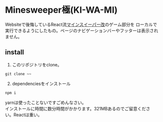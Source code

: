 # Minesweeper極(KI-WA-MI)

Websiteで後悔しているReact流[マインスイーパー改](https://www.zenryoku-kun.com/production/minesweeperkai)のゲーム部分を
ローカルで実行できるようにしたもの。ページのナビゲーションバーやフッターは表示されません。

## install

1. このリポジトリをclone。

```
git clone ~~
```

2. dependenciesをインストール

```
npm i
```

yarnは使ったことないですごめんなさい。  
インストールに時間に数分時間がかかります。321MBあるのでご留意ください。Reactは重い。